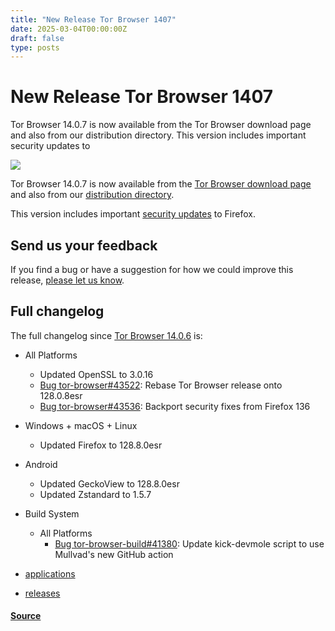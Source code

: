 ```yaml
---
title: "New Release Tor Browser 1407"
date: 2025-03-04T00:00:00Z
draft: false
type: posts
---
```

# New Release Tor Browser 1407





 Tor Browser 14.0.7 is now available from the Tor Browser download page and also from our distribution directory. This version includes important security updates to

  ![](https://blog.torproject.org/new-release-tor-browser-1407/lead.png)

Tor Browser 14.0.7 is now available from the [Tor Browser download page](https://www.torproject.org/download/) and also from our [distribution directory](https://www.torproject.org/dist/torbrowser/14.0.7/).

This version includes important [security updates](https://www.mozilla.org/en-US/security/advisories/) to Firefox.

Send us your feedback
---------------------

If you find a bug or have a suggestion for how we could improve this release, [please let us know](https://support.torproject.org/misc/bug-or-feedback/).

Full changelog
--------------

The full changelog since [Tor Browser 14.0.6](https://gitlab.torproject.org/tpo/applications/tor-browser-build/-/raw/maint-14.0/projects/browser/Bundle-Data/Docs-TBB/ChangeLog.txt) is:

-   All Platforms
    -   Updated OpenSSL to 3.0.16
    -   [Bug tor-browser#43522](https://gitlab.torproject.org/tpo/applications/tor-browser/-/issues/43522): Rebase Tor Browser release onto 128.0.8esr
    -   [Bug tor-browser#43536](https://gitlab.torproject.org/tpo/applications/tor-browser/-/issues/43536): Backport security fixes from Firefox 136
-   Windows + macOS + Linux
    -   Updated Firefox to 128.8.0esr
-   Android
    -   Updated GeckoView to 128.8.0esr
    -   Updated Zstandard to 1.5.7
-   Build System
    -   All Platforms
        -   [Bug tor-browser-build#41380](https://gitlab.torproject.org/tpo/applications/tor-browser-build/-/issues/41380): Update kick-devmole script to use Mullvad's new GitHub action

-   [applications](https://blog.torproject.org/category/applications)
-   [releases](https://blog.torproject.org/category/releases)

#### [Source](https://blog.torproject.org/new-release-tor-browser-1407/)

